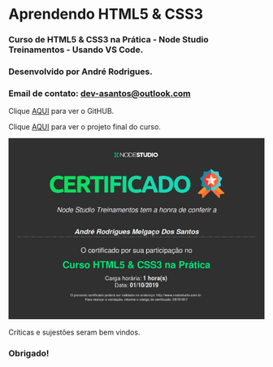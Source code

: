 # Aprendendo HTML5 & CSS3
### Curso de HTML5 & CSS3 na Prática -  Node Studio Treinamentos - Usando VS Code.

### Desenvolvido por André Rodrigues.
### Email de contato: dev-asantos@outlook.com

Clique [AQUI](https://github.com/MunrraMT/Aprendendo_CSS3) para ver o GitHUB.

Clique [AQUI](https://munrramt.github.io/Aprendendo_CSS3/Projeto-Final/projetofinal.html) para ver o projeto final do curso.

![Certificado](./Certificado-HTML5-CSS3.jpg "Certificado do Curso de HTML5 & CSS3 na Prática")

Críticas e sujestões seram bem vindos.
### Obrigado!
